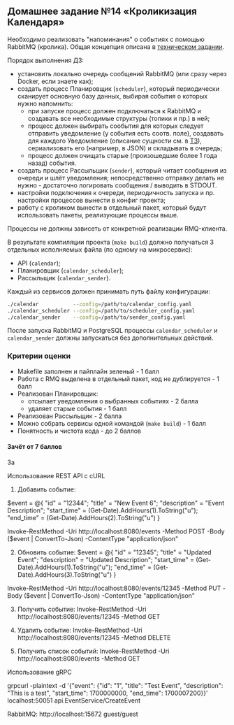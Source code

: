 ## Домашнее задание №14 «Кроликизация Календаря»
Необходимо реализовать "напоминания" о событиях с помощью RabbitMQ (кролика).
Общая концепция описана в [техническом задании](./CALENDAR.MD).

Порядок выполнения ДЗ:
* установить локально очередь сообщений RabbitMQ (или сразу через Docker, если знаете как);
* создать процесс Планировщик (`scheduler`), который периодически сканирует основную базу данных,
выбирая события о которых нужно напомнить:
    - при запуске процесс должен подключаться к RabbitMQ и создавать все необходимые структуры
    (топики и пр.) в ней;
    - процесс должен выбирать сообытия для которых следует отправить уведомление (у события есть соотв. поле),
    создавать для каждого Уведомление (описание сущности см. в [ТЗ](./CALENDAR.MD)),
    сериализовать его (например, в JSON) и складывать в очередь;
    - процесс должен очищать старые (произошедшие более 1 года назад) события.
* создать процесс Рассыльщик (`sender`), который читает сообщения из очереди и шлёт уведомления;
непосредственно отправку делать не нужно - достаточно логировать сообщения / выводить в STDOUT.
* настройки подключения к очереди, периодичность запуска и пр. настройки процессов вынести в конфиг проекта;
* работу с кроликом вынести в отдельный пакет, который будут использовать пакеты, реализующие процессы выше.

Процессы не должны зависеть от конкретной реализации RMQ-клиента.

В результате компиляции проекта (`make build`) должно получаться 3 отдельных исполняемых файла
(по одному на микросервис):
- API (`calendar`);
- Планировщик (`calendar_scheduler`);
- Рассыльщик (`calendar_sender`).

Каждый из сервисов должен принимать путь файлу конфигурации:
```bash
./calendar           --config=/path/to/calendar_config.yaml
./calendar_scheduler --config=/path/to/scheduler_config.yaml
./calendar_sender    --config=/path/to/sender_config.yaml
```

После запуска RabbitMQ и PostgreSQL процессы `calendar_scheduler` и `calendar_sender`
должны запускаться без дополнительных действий.

### Критерии оценки
- Makefile заполнен и пайплайн зеленый - 1 балл
- Работа с RMQ выделена в отдельный пакет, код не дублируется - 1 балл
- Реализован Планировщик:
    - отсылает уведомления о выбранных событиях - 2 балла
    - удаляет старые события - 1 балл
- Реализован Рассыльщик - 2 балла
- Можно собрать сервисы одной командой (`make build`) - 1 балл
- Понятность и чистота кода - до 2 баллов

#### Зачёт от 7 баллов

За


Использование REST API с cURL

1) Добавить событие:

$event = @{
"id" = "12344";
"title" = "New Event 6";
"description" = "Event Description";
"start_time" = (Get-Date).AddHours(1).ToString("u");
"end_time" = (Get-Date).AddHours(2).ToString("u")
}

Invoke-RestMethod -Uri http://localhost:8080/events -Method POST -Body ($event | ConvertTo-Json) -ContentType "application/json"


2) Обновить событие:
$event = @{
"id" = "12345";
"title" = "Updated Event";
"description" = "Updated Description";
"start_time" = (Get-Date).AddHours(1).ToString("u");
"end_time" = (Get-Date).AddHours(3).ToString("u")
}

Invoke-RestMethod -Uri http://localhost:8080/events/12345 -Method PUT -Body ($event | ConvertTo-Json) -ContentType "application/json"

3) Получить событие:
Invoke-RestMethod -Uri http://localhost:8080/events/12345 -Method GET

4) Удалить событие:
Invoke-RestMethod -Uri http://localhost:8080/events/12345 -Method DELETE

5) Получить список событий:
   Invoke-RestMethod -Uri http://localhost:8080/events -Method GET



Использование gRPC

grpcurl -plaintext -d '{"event": {"id": "1", "title": "Test Event", "description": "This is a test", "start_time": 1700000000, "end_time": 1700007200}}' localhost:50051 api.EventService/CreateEvent


RabbitMQ:
http://localhost:15672
guest/guest